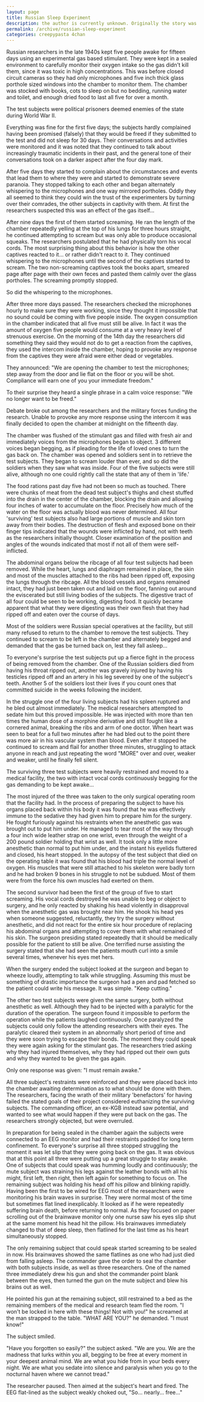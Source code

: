 ```yaml
---
layout: page
title: Russian Sleep Experiment
description: the author is currently unknown. Originally the story was published on the /x/ board of 4chan by an anonymous user. All current speculation points to a person who went by the Alias "Orange.Soda" but nothing else is known about them.
permalink: /archive/russian-sleep-experiment
categories: creepypasta 4chan
---
```


Russian researchers in the late 1940s kept five people awake for fifteen days using an experimental gas based stimulant. They were kept in a sealed environment to carefully monitor their oxygen intake so the gas didn't kill them, since it was toxic in high concentrations. This was before closed circuit cameras so they had only microphones and five inch thick glass porthole sized windows into the chamber to monitor them. The chamber was stocked with books, cots to sleep on but no bedding, running water and toilet, and enough dried food to last all five for over a month.

The test subjects were political prisoners deemed enemies of the state during World War II.

Everything was fine for the first five days; the subjects hardly complained having been promised (falsely) that they would be freed if they submitted to the test and did not sleep for 30 days. Their conversations and activities were monitored and it was noted that they continued to talk about increasingly traumatic incidents in their past, and the general tone of their conversations took on a darker aspect after the four day mark.

After five days they started to complain about the circumstances and events that lead them to where they were and started to demonstrate severe paranoia. They stopped talking to each other and began alternately whispering to the microphones and one way mirrored portholes. Oddly they all seemed to think they could win the trust of the experimenters by turning over their comrades, the other subjects in captivity with them. At first the researchers suspected this was an effect of the gas itself...

After nine days the first of them started screaming. He ran the length of the chamber repeatedly yelling at the top of his lungs for three hours straight, he continued attempting to scream but was only able to produce occasional squeaks. The researchers postulated that he had physically torn his vocal cords. The most surprising thing about this behavior is how the other captives reacted to it... or rather didn't react to it. They continued whispering to the microphones until the second of the captives started to scream. The two non-screaming captives took the books apart, smeared page after page with their own feces and pasted them calmly over the glass portholes. The screaming promptly stopped.

So did the whispering to the microphones.

After three more days passed. The researchers checked the microphones hourly to make sure they were working, since they thought it impossible that no sound could be coming with five people inside. The oxygen consumption in the chamber indicated that all five must still be alive. In fact it was the amount of oxygen five people would consume at a very heavy level of strenuous exercise. On the morning of the 14th day the researchers did something they said they would not do to get a reaction from the captives, they used the intercom inside the chamber, hoping to provoke any response from the captives they were afraid were either dead or vegetables.

They announced: "We are opening the chamber to test the microphones; step away from the door and lie flat on the floor or you will be shot. Compliance will earn one of you your immediate freedom."

To their surprise they heard a single phrase in a calm voice response: "We no longer want to be freed."

Debate broke out among the researchers and the military forces funding the research. Unable to provoke any more response using the intercom it was finally decided to open the chamber at midnight on the fifteenth day.

The chamber was flushed of the stimulant gas and filled with fresh air and immediately voices from the microphones began to object. 3 different voices began begging, as if pleading for the life of loved ones to turn the gas back on. The chamber was opened and soldiers sent in to retrieve the test subjects. They began to scream louder than ever, and so did the soldiers when they saw what was inside. Four of the five subjects were still alive, although no one could rightly call the state that any of them in 'life.'

The food rations past day five had not been so much as touched. There were chunks of meat from the dead test subject's thighs and chest stuffed into the drain in the center of the chamber, blocking the drain and allowing four inches of water to accumulate on the floor. Precisely how much of the water on the floor was actually blood was never determined. All four 'surviving' test subjects also had large portions of muscle and skin torn away from their bodies. The destruction of flesh and exposed bone on their finger tips indicated that the wounds were inflicted by hand, not with teeth as the researchers initially thought. Closer examination of the position and angles of the wounds indicated that most if not all of them were self-inflicted.

The abdominal organs below the ribcage of all four test subjects had been removed. While the heart, lungs and diaphragm remained in place, the skin and most of the muscles attached to the ribs had been ripped off, exposing the lungs through the ribcage. All the blood vessels and organs remained intact, they had just been taken out and laid on the floor, fanning out around the eviscerated but still living bodies of the subjects. The digestive tract of all four could be seen to be working, digesting food. It quickly became apparent that what they were digesting was their own flesh that they had ripped off and eaten over the course of days.

Most of the soldiers were Russian special operatives at the facility, but still many refused to return to the chamber to remove the test subjects. They continued to scream to be left in the chamber and alternately begged and demanded that the gas be turned back on, lest they fall asleep...

To everyone's surprise the test subjects put up a fierce fight in the process of being removed from the chamber. One of the Russian soldiers died from having his throat ripped out, another was gravely injured by having his testicles ripped off and an artery in his leg severed by one of the subject's teeth. Another 5 of the soldiers lost their lives if you count ones that committed suicide in the weeks following the incident.

In the struggle one of the four living subjects had his spleen ruptured and he bled out almost immediately. The medical researchers attempted to sedate him but this proved impossible. He was injected with more than ten times the human dose of a morphine derivative and still fought like a cornered animal, breaking the ribs and arm of one doctor. When heart was seen to beat for a full two minutes after he had bled out to the point there was more air in his vascular system than blood. Even after it stopped he continued to scream and flail for another three minutes, struggling to attack anyone in reach and just repeating the word "MORE" over and over, weaker and weaker, until he finally fell silent.

The surviving three test subjects were heavily restrained and moved to a medical facility, the two with intact vocal cords continuously begging for the gas demanding to be kept awake...

The most injured of the three was taken to the only surgical operating room that the facility had. In the process of preparing the subject to have his organs placed back within his body it was found that he was effectively immune to the sedative they had given him to prepare him for the surgery. He fought furiously against his restraints when the anesthetic gas was brought out to put him under. He managed to tear most of the way through a four inch wide leather strap on one wrist, even through the weight of a 200 pound soldier holding that wrist as well. It took only a little more anesthetic than normal to put him under, and the instant his eyelids fluttered and closed, his heart stopped. In the autopsy of the test subject that died on the operating table it was found that his blood had triple the normal level of oxygen. His muscles that were still attached to his skeleton were badly torn and he had broken 9 bones in his struggle to not be subdued. Most of them were from the force his own muscles had exerted on them.

The second survivor had been the first of the group of five to start screaming. His vocal cords destroyed he was unable to beg or object to surgery, and he only reacted by shaking his head violently in disapproval when the anesthetic gas was brought near him. He shook his head yes when someone suggested, reluctantly, they try the surgery without anesthetic, and did not react for the entire six hour procedure of replacing his abdominal organs and attempting to cover them with what remained of his skin. The surgeon presiding stated repeatedly that it should be medically possible for the patient to still be alive. One terrified nurse assisting the surgery stated that she had seen the patients mouth curl into a smile several times, whenever his eyes met hers.

When the surgery ended the subject looked at the surgeon and began to wheeze loudly, attempting to talk while struggling. Assuming this must be something of drastic importance the surgeon had a pen and pad fetched so the patient could write his message. It was simple. "Keep cutting."

The other two test subjects were given the same surgery, both without anesthetic as well. Although they had to be injected with a paralytic for the duration of the operation. The surgeon found it impossible to perform the operation while the patients laughed continuously. Once paralyzed the subjects could only follow the attending researchers with their eyes. The paralytic cleared their system in an abnormally short period of time and they were soon trying to escape their bonds. The moment they could speak they were again asking for the stimulant gas. The researchers tried asking why they had injured themselves, why they had ripped out their own guts and why they wanted to be given the gas again.

Only one response was given: "I must remain awake."

All three subject's restraints were reinforced and they were placed back into the chamber awaiting determination as to what should be done with them. The researchers, facing the wrath of their military 'benefactors' for having failed the stated goals of their project considered euthanizing the surviving subjects. The commanding officer, an ex-KGB instead saw potential, and wanted to see what would happen if they were put back on the gas. The researchers strongly objected, but were overruled.

In preparation for being sealed in the chamber again the subjects were connected to an EEG monitor and had their restraints padded for long term confinement. To everyone's surprise all three stopped struggling the moment it was let slip that they were going back on the gas. It was obvious that at this point all three were putting up a great struggle to stay awake. One of subjects that could speak was humming loudly and continuously; the mute subject was straining his legs against the leather bonds with all his might, first left, then right, then left again for something to focus on. The remaining subject was holding his head off his pillow and blinking rapidly. Having been the first to be wired for EEG most of the researchers were monitoring his brain waves in surprise. They were normal most of the time but sometimes flat lined inexplicably. It looked as if he were repeatedly suffering brain death, before returning to normal. As they focused on paper scrolling out of the brainwave monitor only one nurse saw his eyes slip shut at the same moment his head hit the pillow. His brainwaves immediately changed to that of deep sleep, then flatlined for the last time as his heart simultaneously stopped.

The only remaining subject that could speak started screaming to be sealed in now. His brainwaves showed the same flatlines as one who had just died from falling asleep. The commander gave the order to seal the chamber with both subjects inside, as well as three researchers. One of the named three immediately drew his gun and shot the commander point blank between the eyes, then turned the gun on the mute subject and blew his brains out as well.

He pointed his gun at the remaining subject, still restrained to a bed as the remaining members of the medical and research team fled the room. "I won't be locked in here with these things! Not with you!" he screamed at the man strapped to the table. "WHAT ARE YOU?" he demanded. "I must know!"

The subject smiled.

"Have you forgotten so easily?" the subject asked. "We are you. We are the madness that lurks within you all, begging to be free at every moment in your deepest animal mind. We are what you hide from in your beds every night. We are what you sedate into silence and paralysis when you go to the nocturnal haven where we cannot tread."

The researcher paused. Then aimed at the subject's heart and fired. The EEG flat-lined as the subject weakly choked out, "So... nearly... free..."
